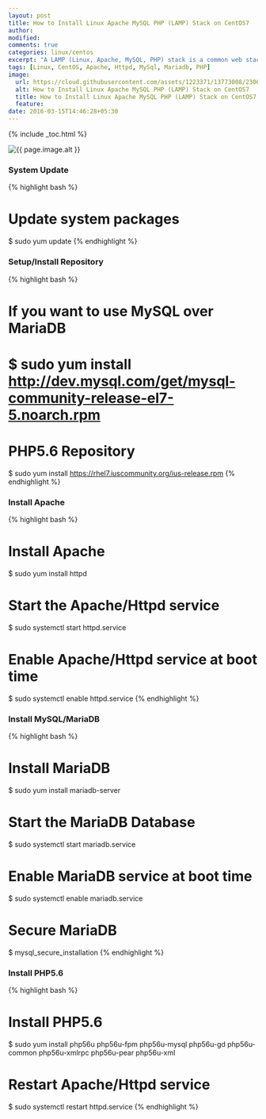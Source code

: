 ```yaml
---
layout: post
title: How to Install Linux Apache MySQL PHP (LAMP) Stack on CentOS7
author:
modified:
comments: true
categories: linux/centos
excerpt: "A LAMP (Linux, Apache, MySQL, PHP) stack is a common web stack used for hosting web content. This guide shows you how to install a LAMP stack on a CentOS 7 server."
tags: [Linux, CentOS, Apache, Httpd, MySql, Mariadb, PHP]
image:
  url: https://cloud.githubusercontent.com/assets/1223371/13773008/2300f0f2-eabd-11e5-8593-9679e124524a.png
  alt: How to Install Linux Apache MySQL PHP (LAMP) Stack on CentOS7
  title: How to Install Linux Apache MySQL PHP (LAMP) Stack on CentOS7
  feature:
date: 2016-03-15T14:46:28+05:30
---
```



{% include _toc.html %}

<img src="{{ page.image.url }}" alt="{{ page.image.alt }}" title="{{ page.image.title }}">

### System Update

{% highlight bash %}
# Update system packages
$ sudo yum update
{% endhighlight %}

### Setup/Install Repository

{% highlight bash %}
# If you want to use MySQL over MariaDB
# $ sudo yum install http://dev.mysql.com/get/mysql-community-release-el7-5.noarch.rpm

# PHP5.6 Repository
$  sudo yum install https://rhel7.iuscommunity.org/ius-release.rpm
{% endhighlight %}

### Install Apache

{% highlight bash %}
# Install Apache
$ sudo yum install httpd

# Start the Apache/Httpd service
$ sudo systemctl start httpd.service

# Enable Apache/Httpd service at boot time
$ sudo systemctl enable httpd.service
{% endhighlight %}

### Install MySQL/MariaDB

{% highlight bash %}
# Install MariaDB
$ sudo yum install mariadb-server

# Start the MariaDB Database
$ sudo systemctl start mariadb.service

# Enable MariaDB service at boot time
$ sudo systemctl enable mariadb.service

# Secure MariaDB
$ mysql_secure_installation
{% endhighlight %}

### Install PHP5.6

{% highlight bash %}
# Install PHP5.6
$ sudo yum install php56u php56u-fpm php56u-mysql php56u-gd php56u-common php56u-xmlrpc php56u-pear php56u-xml

# Restart Apache/Httpd service
$ sudo systemctl restart httpd.service
{% endhighlight %}
